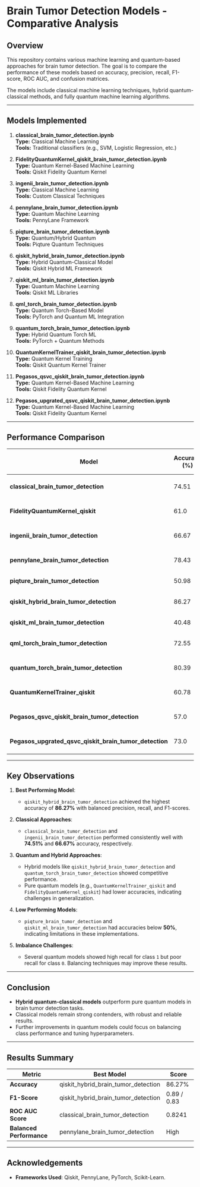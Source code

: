 
# Brain Tumor Detection Models - Comparative Analysis

## Overview
This repository contains various machine learning and quantum-based approaches for brain tumor detection. The goal is to compare the performance of these models based on accuracy, precision, recall, F1-score, ROC AUC, and confusion matrices.

The models include classical machine learning techniques, hybrid quantum-classical methods, and fully quantum machine learning algorithms.

---

## Models Implemented

1. **classical_brain_tumor_detection.ipynb**  
   **Type:** Classical Machine Learning  
   **Tools:** Traditional classifiers (e.g., SVM, Logistic Regression, etc.)

2. **FidelityQuantumKernel_qiskit_brain_tumor_detection.ipynb**  
   **Type:** Quantum Kernel-Based Machine Learning  
   **Tools:** Qiskit Fidelity Quantum Kernel

3. **ingenii_brain_tumor_detection.ipynb**  
   **Type:** Classical Machine Learning  
   **Tools:** Custom Classical Techniques

4. **pennylane_brain_tumor_detection.ipynb**  
   **Type:** Quantum Machine Learning  
   **Tools:** PennyLane Framework

5. **piqture_brain_tumor_detection.ipynb**  
   **Type:** Quantum/Hybrid Quantum  
   **Tools:** Piqture Quantum Techniques

6. **qiskit_hybrid_brain_tumor_detection.ipynb**  
   **Type:** Hybrid Quantum-Classical Model  
   **Tools:** Qiskit Hybrid ML Framework

7. **qiskit_ml_brain_tumor_detection.ipynb**  
   **Type:** Quantum Machine Learning  
   **Tools:** Qiskit ML Libraries

8. **qml_torch_brain_tumor_detection.ipynb**  
   **Type:** Quantum Torch-Based Model  
   **Tools:** PyTorch and Quantum ML Integration

9. **quantum_torch_brain_tumor_detection.ipynb**  
   **Type:** Hybrid Quantum Torch ML  
   **Tools:** PyTorch + Quantum Methods

10. **QuantumKernelTrainer_qiskit_brain_tumor_detection.ipynb**  
    **Type:** Quantum Kernel Training  
    **Tools:** Qiskit Quantum Kernel Trainer

11. **Pegasos_qsvc_qiskit_brain_tumor_detection.ipynb**  
    **Type:** Quantum Kernel-Based Machine Learning  
    **Tools:** Qiskit Fidelity Quantum Kernel

12. **Pegasos_upgrated_qsvc_qiskit_brain_tumor_detection.ipynb**  
    **Type:** Quantum Kernel-Based Machine Learning  
    **Tools:** Qiskit Fidelity Quantum Kernel

---

## Performance Comparison

| Model                                         | Accuracy (%) | Precision (0/1) | Recall (0/1) | F1-Score (0/1) | ROC AUC Score | Notes                         |
|---------------------------------------------|-------------|----------------|--------------|----------------|---------------|--------------------------------|
| **classical_brain_tumor_detection**          | 74.51       | 0.87 / 0.69    | 0.54 / 0.93  | 0.67 / 0.79    | 0.8241        | Balanced performance          |
| **FidelityQuantumKernel_qiskit**             | 61.0        | 0.75 / 0.58    | 0.25 / 0.93  | 0.38 / 0.71    | -             | High recall imbalance         |
| **ingenii_brain_tumor_detection**            | 66.67       | 0.61 / 0.78    | 0.83 / 0.52  | 0.70 / 0.62    | -             | Moderate performance          |
| **pennylane_brain_tumor_detection**          | 78.43       | 0.84 / 0.75    | 0.67 / 0.89  | 0.74 / 0.81    | -             | High accuracy                 |
| **piqture_brain_tumor_detection**            | 50.98       | -              | -            | -              | -             | Poor performance              |
| **qiskit_hybrid_brain_tumor_detection**      | 86.27       | 1.0 / 0.79     | 0.71 / 1.0   | 0.83 / 0.89    | -             | Best overall performance      |
| **qiskit_ml_brain_tumor_detection**          | 40.48       | -              | -            | -              | -             | Low accuracy                  |
| **qml_torch_brain_tumor_detection**          | 72.55       | 0.71 / 0.74    | 0.71 / 0.74  | 0.71 / 0.74    | -             | Balanced                      |
| **quantum_torch_brain_tumor_detection**      | 80.39       | 0.94 / 0.74    | 0.63 / 0.96  | 0.75 / 0.84    | -             | Strong for class 1            |
| **QuantumKernelTrainer_qiskit**              | 60.78       | 0.83 / 0.58    | 0.21 / 0.96  | 0.33 / 0.72    | 0.6636        | Imbalanced recall             |
| **Pegasos_qsvc_qiskit_brain_tumor_detection**| 57.0        | 0.56 / 0.58    | 0.42 / 0.70  | 0.48 / 0.63    | -             | Moderate performance          |
| **Pegasos_upgrated_qsvc_qiskit_brain_tumor_detection**| 73.0 | 0.78 / 0.70  | 0.58 / 0.85 | 0.67 / 0.77     | -             | Moderate performance          |
---

## Key Observations

1. **Best Performing Model**:
   - `qiskit_hybrid_brain_tumor_detection` achieved the highest accuracy of **86.27%** with balanced precision, recall, and F1-scores.

2. **Classical Approaches**:
   - `classical_brain_tumor_detection` and `ingenii_brain_tumor_detection` performed consistently well with **74.51%** and **66.67%** accuracy, respectively.

3. **Quantum and Hybrid Approaches**:
   - Hybrid models like `qiskit_hybrid_brain_tumor_detection` and `quantum_torch_brain_tumor_detection` showed competitive performance.
   - Pure quantum models (e.g., `QuantumKernelTrainer_qiskit` and `FidelityQuantumKernel_qiskit`) had lower accuracies, indicating challenges in generalization.

4. **Low Performing Models**:
   - `piqture_brain_tumor_detection` and `qiskit_ml_brain_tumor_detection` had accuracies below **50%**, indicating limitations in these implementations.

5. **Imbalance Challenges**:
   - Several quantum models showed high recall for class `1` but poor recall for class `0`. Balancing techniques may improve these results.

---

## Conclusion

- **Hybrid quantum-classical models** outperform pure quantum models in brain tumor detection tasks.
- Classical models remain strong contenders, with robust and reliable results.
- Further improvements in quantum models could focus on balancing class performance and tuning hyperparameters.

---

## Results Summary

| Metric                    | Best Model                           | Score     |
|---------------------------|-------------------------------------|-----------|
| **Accuracy**              | qiskit_hybrid_brain_tumor_detection | 86.27%    |
| **F1-Score**              | qiskit_hybrid_brain_tumor_detection | 0.89 / 0.83 |
| **ROC AUC Score**         | classical_brain_tumor_detection     | 0.8241    |
| **Balanced Performance**  | pennylane_brain_tumor_detection     | High      |

---

## Acknowledgements
- **Frameworks Used**: Qiskit, PennyLane, PyTorch, Scikit-Learn.
